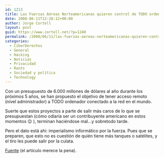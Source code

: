 ```yaml
---
id: 1213
title: Las Fuerzas Aéreas Norteamericanas quieren control de TODO ordenador
date: 2008-06-11T12:28:12+00:00
author: Jorge Cortell
layout: post
guid: https://www.cortell.net/?p=1240
permalink: /2008/06/11/las-fuerzas-aereas-norteamericanas-quieren-control-de-todo-ordenador/
categories:
  - CiberDerechos
  - General
  - Hacking
  - Noticias
  - Privacidad
  - Rants
  - Sociedad y polí­tica
  - Technology
---
```

Con un presupuesto de 6.000 millones de dólares al año durante los próximos 5 años, se han propuesto el objetivo de tener acceso remoto (nivel administrador) a TODO ordenador conectado a la red en el mundo.

Suerte que estos proyectos a parte de salir más caros de lo que se presupuestan (cómo odiaría ser un contribuyente americano en estos momentos 😉 ), terminan haciéndose mal...y sobretodo tarde.

Pero el dato está ahi: imperialismo informático por la fuerza. Pues que se preparen, que esto no es cuestión de quién tiene más tanques o satélites, y el tiro les puede salir por la culata.

<a title="post" href="https://www.truthout.org/article/attention-geeks-and-hackers" target="_blank">Fuente</a> (el artículo merece la pena).